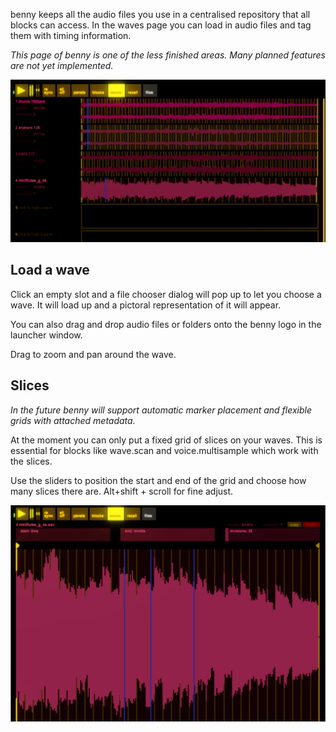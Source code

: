 benny keeps all the audio files you use in a centralised repository that all blocks can access. In the waves page you can load in audio files and tag them with timing information.

*This page of benny is one of the less finished areas. Many planned features are not yet implemented.*

![waves page picture](assets/screenshots/waves_page_1.png)

## Load a wave

Click an empty slot and a file chooser dialog will pop up to let you choose a wave. It will load up and a pictoral representation of it will appear.

You can also drag and drop audio files or folders onto the benny logo in the launcher window.

Drag to zoom and pan around the wave.

## Slices

*In the future benny will support automatic marker placement and flexible grids with attached metadata.*

At the moment you can only put a fixed grid of slices on your waves. This is essential for blocks like wave.scan and voice.multisample which work with the slices. 

Use the sliders to position the start and end of the grid and choose how many slices there are. Alt+shift + scroll for fine adjust.

![waves slices picture](assets/screenshots/waves_zoomed.png)